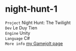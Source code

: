 # night-hunt-1

`Project` Night Hunt: The Twilight    
`Dev` Le Duy Tien  
`Engine` Unity  
`Language` C#  
`More info` [my Gamejolt page](https://gamejolt.com/@jinwei)
